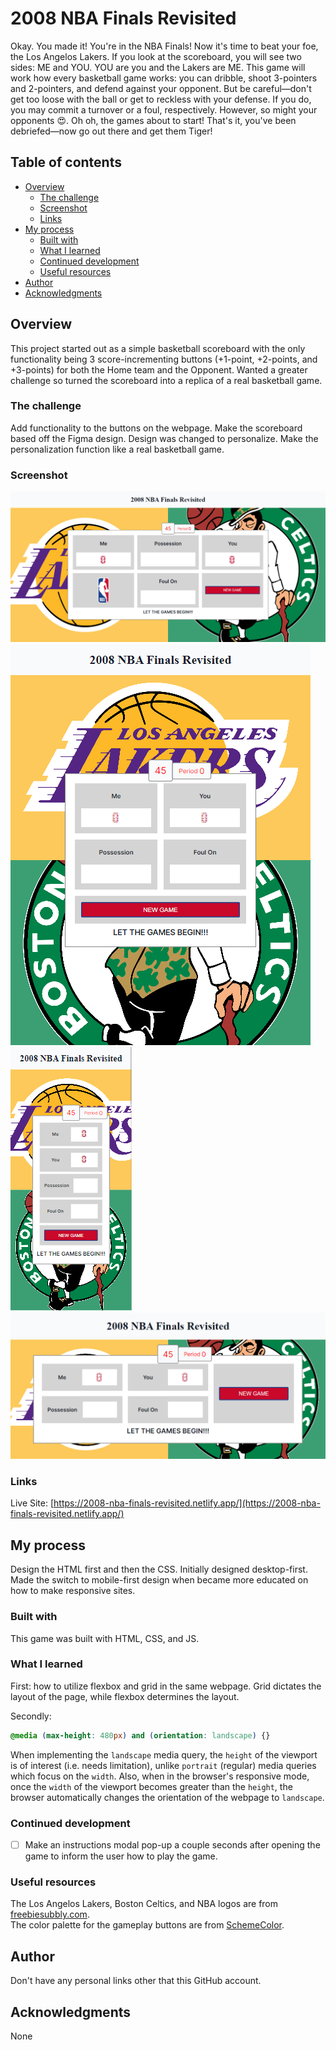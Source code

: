 # 2008 NBA Finals Revisited

Okay. You made it! You're in the NBA Finals! Now it's time to beat your foe, the Los Angelos Lakers. If you look at the scoreboard, you will see two sides: ME and YOU. YOU are you and the Lakers are ME. This game will work how every basketball game works: you can dribble, shoot 3-pointers and 2-pointers, and defend against your opponent. But be careful—don't get too loose with the ball or get to reckless with your defense. If you do, you may commit a turnover or a foul, respectively. However, so might your opponents 😍. Oh oh, the games about to start! That's it, you've been debriefed—now go out there and get them Tiger!

## Table of contents

- [Overview](#overview)
  - [The challenge](#the-challenge)
  - [Screenshot](#screenshot)
  - [Links](#links)
- [My process](#my-process)
  - [Built with](#built-with)
  - [What I learned](#what-i-learned)
  - [Continued development](#continued-development)
  - [Useful resources](#useful-resources)
- [Author](#author)
- [Acknowledgments](#acknowledgments)

## Overview

This project started out as a simple basketball scoreboard with the only functionality being 3 score-incrementing buttons (+1-point, +2-points, and +3-points) for both the Home team and the Opponent. Wanted a greater challenge so turned the scoreboard into a replica of a real basketball game.

### The challenge

Add functionality to the buttons on the webpage. Make the scoreboard based off the Figma design. Design was changed to personalize. Make the personalization function like a real basketball game.

### Screenshot

![Desktop View of game](assets/snapshots/desktop-view.png)
![Tablet View of game](assets/snapshots/tablet-view.png)
![Mobile View of game](assets/snapshots/mobile-view.png)
![Landscape mobile view of game](assets/snapshots/landscape-view.png)

### Links

Live Site: [https://2008-nba-finals-revisited.netlify.app/](https://2008-nba-finals-revisited.netlify.app/)

## My process

Design the HTML first and then the CSS. Initially designed desktop-first. Made the switch to mobile-first design when became more educated on how to make responsive sites.

### Built with

This game was built with HTML, CSS, and JS.

### What I learned

First: how to utilize flexbox and grid in the same webpage. Grid dictates the layout of the page, while flexbox determines the layout.

Secondly:
```css
@media (max-height: 480px) and (orientation: landscape) {}
```
When implementing the `landscape` media query, the `height` of the viewport is of interest (i.e. needs limitation), unlike `portrait` (regular) media queries which focus on the `width`. Also, when in the browser's responsive mode, once the `width` of the viewport becomes greater than the `height`, the browser automatically changes the orientation of the webpage to `landscape`.

### Continued development

- [ ] Make an instructions modal pop-up a couple seconds after opening the game to inform the user how to play the game.

### Useful resources

The Los Angelos Lakers, Boston Celtics, and NBA logos are from [freebiesubbly.com](https://freebiesupply.com/).<br>
The color palette for the gameplay buttons are from [SchemeColor](https://www.schemecolor.com/national-basketball-association-logo-colors.php).

## Author

Don't have any personal links other that this GitHub account.

## Acknowledgments

None
